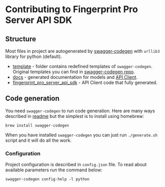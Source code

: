 # Contributing to Fingerprint Pro Server API SDK

## Structure

Most files in project are autogenerated by [swagger-codegen](https://swagger.io/tools/swagger-codegen/) with `urllib3` library for python (default).

- [template](./template) - folder contains redefined templates of `swagger-codegen`. Original templates you can find in [swagger-codegen repo](https://github.com/swagger-api/swagger-codegen/tree/751e59df060b1c3ecf54921e104f2086dfa9f820/modules/swagger-codegen/src/main/resources/python).
- [docs](./docs) - generated documentation for models and [API Client](./docs/FingerprintApi.md).
- [fingerprint_pro_server_api_sdk](./fingerprint_pro_server_api_sdk) - API Client code that fully generated.

## Code generation

You need `swagger-codegen` to run code generation. Here are many ways described in [readme](https://github.com/swagger-api/swagger-codegen) but the simplest is to install using homebrew:
```shell
brew install swagger-codegen
```

When you have installed `swagger-codegen` you can just run `./generate.sh` script and it will do all the work.

### Configuration

Project configuration is described in `config.json` file. To read about available parameters run the command below:

```shell
swagger-codegen config-help -l python
```
